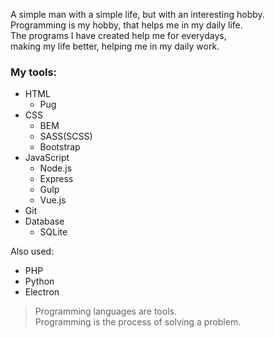 A simple man with a simple life, but with an interesting hobby.  
Programming is my hobby, that helps me in my daily life.   
The programs I have created help me for everydays,   
making my life better, helping me in my daily work.  

### My tools:
- HTML
  - Pug
- CSS
  - BEM
  - SASS(SCSS)
  - Bootstrap
- JavaScript
  - Node.js  
  - Express  
  - Gulp  
  - Vue.js  
- Git
- Database
  - SQLite  
 
Also used:
- PHP  
- Python  
- Electron  

> Programming languages are tools.  
> Programming is the process of solving a problem.
